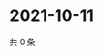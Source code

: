 # 2021-10-11

共 0 条

<!-- BEGIN -->
<!-- 最后更新时间 Mon Oct 11 2021 18:17:01 GMT+0800 (China Standard Time) -->

<!-- END -->
